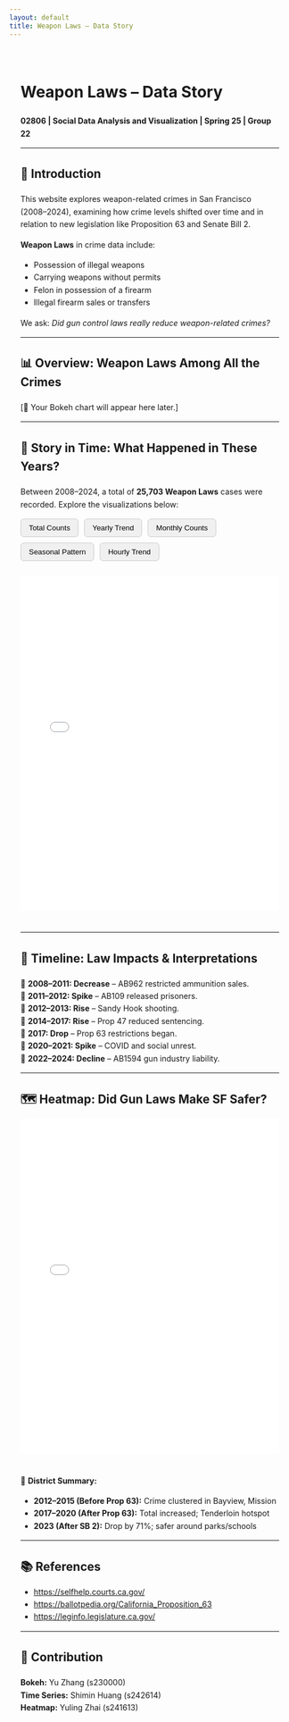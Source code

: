 ```yaml
---
layout: default
title: Weapon Laws – Data Story
---
```


<style>
/* 居中容器 */
.container {
  max-width: 900px;
  margin: 0 auto;
  padding: 20px;
  line-height: 1.6;
}

/* 隐藏 GitHub Pages 的默认导航栏等 */
.site-header,
.site-title,
.site-nav,
footer,
h2.post-list-heading,
ul.post-list,
.post-meta {
  display: none !important;
}

/* 按钮样式 */
button {
  padding: 8px 14px;
  margin-right: 6px;
  margin-bottom: 10px;
  background-color: #f0f0f0;
  border: 1px solid #ccc;
  border-radius: 6px;
  cursor: pointer;
  font-weight: 500;
}
button:hover {
  background-color: #e2e2e2;
}

/* 图表统一尺寸 */
iframe {
  width: 100%;
  height: 600px;
  border: none;
  margin-bottom: 1.5rem;
}
</style>

<div class="container">

# Weapon Laws – Data Story

**02806 | Social Data Analysis and Visualization | Spring 25 | Group 22**

---

## 🔎 Introduction

This website explores weapon-related crimes in San Francisco (2008–2024), examining how crime levels shifted over time and in relation to new legislation like Proposition 63 and Senate Bill 2.

**Weapon Laws** in crime data include:
- Possession of illegal weapons  
- Carrying weapons without permits  
- Felon in possession of a firearm  
- Illegal firearm sales or transfers

We ask: *Did gun control laws really reduce weapon-related crimes?*

---

## 📊 Overview: Weapon Laws Among All the Crimes

[📍 Your Bokeh chart will appear here later.]

---

## 📅 Story in Time: What Happened in These Years?

Between 2008–2024, a total of **25,703 Weapon Laws** cases were recorded. Explore the visualizations below:

<div style="margin-bottom: 1rem;">
  <button onclick="showChart('TimeSeries-1')">Total Counts</button>
  <button onclick="showChart('TimeSeries-2')">Yearly Trend</button>
  <button onclick="showChart('TimeSeries-3')">Monthly Counts</button>
  <button onclick="showChart('TimeSeries-4')">Seasonal Pattern</button>
  <button onclick="showChart('TimeSeries-5')">Hourly Trend</button>
</div>

<iframe id="TimeSeries-1" src="assets/TimeSeries-1.html"></iframe>
<iframe id="TimeSeries-2" src="assets/TimeSeries-2.html" style="display:none;"></iframe>
<iframe id="TimeSeries-3" src="assets/TimeSeries-3.html" style="display:none;"></iframe>
<iframe id="TimeSeries-4" src="assets/TimeSeries-4.html" style="display:none;"></iframe>
<iframe id="TimeSeries-5" src="assets/TimeSeries-5.html" style="display:none;"></iframe>

<script>
function showChart(id) {
  const frames = ['TimeSeries-1', 'TimeSeries-2', 'TimeSeries-3', 'TimeSeries-4', 'TimeSeries-5'];
  frames.forEach(f => {
    document.getElementById(f).style.display = (f === id) ? 'block' : 'none';
  });
}
</script>

---

## 🧠 Timeline: Law Impacts & Interpretations

🔴 **2008–2011: Decrease** – AB962 restricted ammunition sales.  
🔴 **2011–2012: Spike** – AB109 released prisoners.  
🔴 **2012–2013: Rise** – Sandy Hook shooting.  
🔴 **2014–2017: Rise** – Prop 47 reduced sentencing.  
🔴 **2017: Drop** – Prop 63 restrictions began.  
🔴 **2020–2021: Spike** – COVID and social unrest.  
🔴 **2022–2024: Decline** – AB1594 gun industry liability.

---

## 🗺️ Heatmap: Did Gun Laws Make SF Safer?

<iframe src="assets/map_crime.html"></iframe>

🧭 **District Summary:**

- **2012–2015 (Before Prop 63):** Crime clustered in Bayview, Mission  
- **2017–2020 (After Prop 63):** Total increased; Tenderloin hotspot  
- **2023 (After SB 2):** Drop by 71%; safer around parks/schools

---

## 📚 References

- https://selfhelp.courts.ca.gov/  
- https://ballotpedia.org/California_Proposition_63  
- https://leginfo.legislature.ca.gov/

---

## 🙌 Contribution

**Bokeh:** Yu Zhang (s230000)  
**Time Series:** Shimin Huang (s242614)  
**Heatmap:** Yuling Zhai (s241613)

</div>
